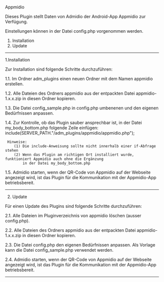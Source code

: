 Appmidio

Dieses Plugin stellt Daten von Admidio der Android-App Appmidio zur Verfügung.

Einstellungen können in der Datei config.php vorgenommen werden.


1. Installation
2. Update

******************************************************************************

1.Installation

Zur Installation sind folgende Schritte durchzuführen:

1.1. Im Ordner adm_plugins einen neuen Ordner mit dem Namen appmidio erstellen.

1.2. Alle Dateien des Ordners appmidio aus der entpackten Datei appmidio-1.x.x.zip in diesen Ordner kopieren.

1.3. Die Datei config_sample.php in config.php umbenenen und den eigenen Bedürfnissen anpassen.

1.4. Zur Kontrolle, ob das Plugin sauber ansprechbar ist, in der Datei my_body_bottom.php folgende Zeile einfügen:
     include(SERVER_PATH."/adm_plugins/appmidio/appmidio.php");

     Hinweise:
        (1) Die include-Anweisung sollte nicht innerhalb einer if-Abfrage stehen
        (2) Wenn das Plugin am richtigen Ort installiert wurde, funktioniert Appmidio auch ohne die Ergänzung
            in der Datei my_body_bottom.php

1.5. Admidio starten, wenn der QR-Code von Appmidio auf der Webseite angezeigt wird, ist das Plugin für die
     Kommunikation mit der Appmidio-App betriebsbereit.

******************************************************************************

2. Update

Für einen Update des Plugins sind folgende Schritte durchzuführen:

2.1. Alle Dateien im Pluginverzeichnis von appmidio löschen (ausser config.php).

2.2. Alle Dateien des Ordners appmidio aus der entpackten Datei appmidio-1.x.x.zip in diesen Ordner kopieren.

2.3. Die Datei config.php den eigenen Bedürfnissen anpassen.
     Als Vorlage kann die Datei config_sample.php verwendet werden.

2.4. Admidio starten, wenn der QR-Code von Appmidio auf der Webseite angezeigt wird, ist das Plugin für die
     Kommunikation mit der Appmidio-App betriebsbereit.

******************************************************************************
